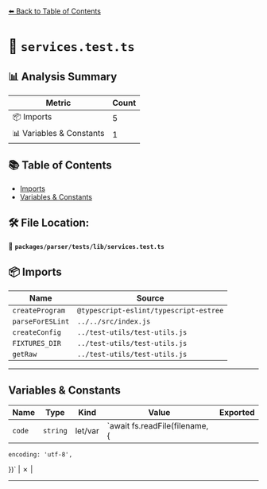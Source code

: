 [⬅️ Back to Table of Contents](../../../../index.md)

# 📄 `services.test.ts`

## 📊 Analysis Summary

| Metric | Count |
|--------|-------|
| 📦 Imports | 5 |
| 📊 Variables & Constants | 1 |

## 📚 Table of Contents

- [Imports](#imports)
- [Variables & Constants](#variables-constants)

## 🛠️ File Location:
📂 **`packages/parser/tests/lib/services.test.ts`**

## 📦 Imports

| Name | Source |
|------|--------|
| `createProgram` | `@typescript-eslint/typescript-estree` |
| `parseForESLint` | `../../src/index.js` |
| `createConfig` | `../test-utils/test-utils.js` |
| `FIXTURES_DIR` | `../test-utils/test-utils.js` |
| `getRaw` | `../test-utils/test-utils.js` |


---

## Variables & Constants

| Name | Type | Kind | Value | Exported |
|------|------|------|-------|----------|
| `code` | `string` | let/var | `await fs.readFile(filename, {
    encoding: 'utf-8',
  })` | ✗ |


---